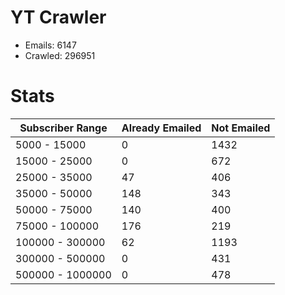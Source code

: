 # YT Crawler
- Emails: 6147
- Crawled: 296951

# Stats
| Subscriber Range  | Already Emailed | Not Emailed |
|-------|-------|-------|
| 5000 - 15000 | 0 | 1432 |
| 15000 - 25000 | 0 | 672 |
| 25000 - 35000 | 47 | 406 |
| 35000 - 50000 | 148 | 343 |
| 50000 - 75000 | 140 | 400 |
| 75000 - 100000 | 176 | 219 |
| 100000 - 300000 | 62 | 1193 |
| 300000 - 500000 | 0 | 431 |
| 500000 - 1000000 | 0 | 478 |
